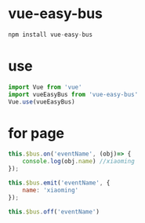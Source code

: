 # vue-easy-bus

```javascript
npm install vue-easy-bus 
```

# use

```javascript
import Vue from 'vue'
import vueEasyBus from 'vue-easy-bus'
Vue.use(vueEasyBus)
```

# for page

```javascript
this.$bus.on('eventName', (obj)=> {
	console.log(obj.name) //xiaoming
});

this.$bus.emit('eventName', {
	name: 'xiaoming'
});

this.$bus.off('eventName')
```
